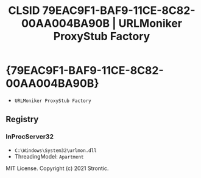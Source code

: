 ﻿---
title: "CLSID 79EAC9F1-BAF9-11CE-8C82-00AA004BA90B | URLMoniker ProxyStub Factory"
excerpt: What is COM-Object CLSID 79EAC9F1-BAF9-11CE-8C82-00AA004BA90B?
---

# {79EAC9F1-BAF9-11CE-8C82-00AA004BA90B}

* `URLMoniker ProxyStub Factory`

## Registry


### InProcServer32

* `C:\Windows\System32\urlmon.dll`
* ThreadingModel: `Apartment`

MIT License. Copyright (c) 2021 Strontic.


